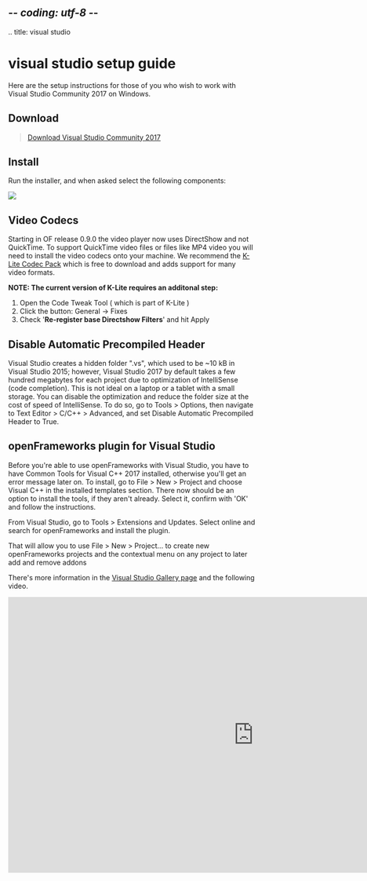 ## -*- coding: utf-8 -*-
.. title: visual studio

visual studio setup guide
=========================
Here are the setup instructions for those of you who wish to work with Visual Studio Community 2017 on Windows.

Download
--------
> [Download Visual Studio Community 2017][0]

Install
-------
Run the installer, and when asked select the following components:

![](list_of_components.png)

Video Codecs
-------
Starting in OF release 0.9.0 the video player now uses DirectShow and not QuickTime.  To support QuickTime video files or files like MP4 video you will need to install the video codecs onto your machine.  We recommend the [K-Lite Codec Pack][1] which is free to download and adds support for many video formats. 

**NOTE: The current version of K-Lite requires an additonal step:**
1. Open the Code Tweak Tool ( which is part of K-Lite ) 
2. Click the button: General -> Fixes 
3. Check '**Re-register base Directshow Filters**' and hit Apply

Disable Automatic Precompiled Header
-------
Visual Studio creates a hidden folder ".vs", which used to be ~10 kB in Visual Studio 2015; however, Visual Studio 2017 by default takes a few hundred megabytes for each project due to optimization of IntelliSense (code completion). This is not ideal on a laptop or a tablet with a small storage. You can disable the optimization and reduce the folder size at the cost of speed of IntelliSense. To do so, go to Tools > Options, then navigate to Text Editor > C/C++ > Advanced, and set Disable Automatic Precompiled Header to True.

openFrameworks plugin for Visual Studio
---------------------------------------------------

Before you're able to use openFrameworks with Visual Studio, you have to have Common Tools for Visual C++ 2017 installed, otherwise you'll get an error message later on. To install, go to File > New > Project and choose Visual C++ in the installed templates section. There now should be an option to install the tools, if they aren't already. Select it, confirm with 'OK' and follow the instructions.

From Visual Studio, go to Tools > Extensions and Updates. Select online and search for openFrameworks and install the plugin.

That will allow you to use File > New > Project... to create new openFrameworks projects and the contextual menu on any project to later add and remove addons

There's more information in the [Visual Studio Gallery page](https://marketplace.visualstudio.com/items?itemName=HalfA.openFrameworkspluginforVisualStudio2017) and the following video.

<iframe src="https://player.vimeo.com/video/143111085" width="1000" height="562" frameborder="0" webkitallowfullscreen mozallowfullscreen allowfullscreen></iframe>

[0]: https://www.visualstudio.com/thank-you-downloading-visual-studio/?sku=Community&rel=15
[1]: https://ninite.com/klitecodecs/
